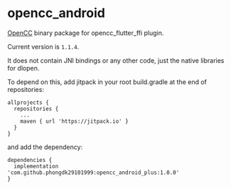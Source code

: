 # opencc_android
[OpenCC](https://github.com/BYVoid/OpenCC) binary package for opencc_flutter_ffi plugin.

Current version is `1.1.4`.

It does not contain JNI bindings or any other code, just the native libraries for dlopen.

To depend on this, add jitpack in your root build.gradle at the end of repositories:

```
allprojects {
  repositories {
    ...
    maven { url 'https://jitpack.io' }
  }
}
```

and add the dependency:

```
dependencies {
  implementation 'com.github.phongdk29101999:opencc_android_plus:1.0.0'
}
```

